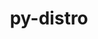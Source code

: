 ---
title: "py-distro"
layout: cache
categories: [package, develop]
meta: {"compilers": ["none"], "num_specs": 30, "num_specs_by_stack": {"root": 30}, "oss": ["ubuntu22.04"], "platforms": ["linux"], "stacks": ["root"], "targets": ["x86_64_v3"], "versions": ["1.8.0"]}
spec_details: [{"compiler": "none", "hash": "2chn53bm5f5nqoiyd4r2hyqarn4p2wvg", "os": "ubuntu22.04", "platform": "linux", "size": "-", "stacks": ["root"], "target": "x86_64_v3", "variants": ["build_system=python_pip"], "versions": ["1.8.0"]}, {"compiler": "none", "hash": "2o73ire6urjdh4n3lezvsehix5fqqjbs", "os": "ubuntu22.04", "platform": "linux", "size": "-", "stacks": ["root"], "target": "x86_64_v3", "variants": ["build_system=python_pip"], "versions": ["1.8.0"]}, {"compiler": "none", "hash": "2ol7v5nts2bzxhsflzjtgamujagcsf2k", "os": "ubuntu22.04", "platform": "linux", "size": "-", "stacks": ["root"], "target": "x86_64_v3", "variants": ["build_system=python_pip"], "versions": ["1.8.0"]}, {"compiler": "none", "hash": "3cxfzfddmhbnrx62gufootsac5pokmwg", "os": "ubuntu22.04", "platform": "linux", "size": "-", "stacks": ["root"], "target": "x86_64_v3", "variants": ["build_system=python_pip"], "versions": ["1.8.0"]}, {"compiler": "none", "hash": "3sgejnoqotahrc5yncq35w4dlrjrkzmc", "os": "ubuntu22.04", "platform": "linux", "size": "-", "stacks": ["root"], "target": "x86_64_v3", "variants": ["build_system=python_pip"], "versions": ["1.8.0"]}, {"compiler": "none", "hash": "3z6zxirhnbdxixw4j7gzowbjf7boi3b4", "os": "ubuntu22.04", "platform": "linux", "size": "-", "stacks": ["root"], "target": "x86_64_v3", "variants": ["build_system=python_pip"], "versions": ["1.8.0"]}, {"compiler": "none", "hash": "5wos3ucexnusvzjxkohl32w6oskvhrf2", "os": "ubuntu22.04", "platform": "linux", "size": "-", "stacks": ["root"], "target": "x86_64_v3", "variants": ["build_system=python_pip"], "versions": ["1.8.0"]}, {"compiler": "none", "hash": "atcmwx4ycdausdmvop5ad7pp2eyafhqn", "os": "ubuntu22.04", "platform": "linux", "size": "-", "stacks": ["root"], "target": "x86_64_v3", "variants": ["build_system=python_pip"], "versions": ["1.8.0"]}, {"compiler": "none", "hash": "bqa4nl5hsylvfaoymmity4ssf7jppssj", "os": "ubuntu22.04", "platform": "linux", "size": "-", "stacks": ["root"], "target": "x86_64_v3", "variants": ["build_system=python_pip"], "versions": ["1.8.0"]}, {"compiler": "none", "hash": "cdwfi6ya3mnxkhijgalmmkqm7rnyl6bu", "os": "ubuntu22.04", "platform": "linux", "size": "-", "stacks": ["root"], "target": "x86_64_v3", "variants": ["build_system=python_pip"], "versions": ["1.8.0"]}, {"compiler": "none", "hash": "cqs6mrczaahuu4r34ot3okfrddet3wek", "os": "ubuntu22.04", "platform": "linux", "size": "-", "stacks": ["root"], "target": "x86_64_v3", "variants": ["build_system=python_pip"], "versions": ["1.8.0"]}, {"compiler": "none", "hash": "ctv3hqqw3vp2wkdhww3z5irgowadq24z", "os": "ubuntu22.04", "platform": "linux", "size": "-", "stacks": ["root"], "target": "x86_64_v3", "variants": ["build_system=python_pip"], "versions": ["1.8.0"]}, {"compiler": "none", "hash": "dlbaqf3324wtempa2ulightjvej6ci3a", "os": "ubuntu22.04", "platform": "linux", "size": "-", "stacks": ["root"], "target": "x86_64_v3", "variants": ["build_system=python_pip"], "versions": ["1.8.0"]}, {"compiler": "none", "hash": "emjadibd6gtjb5nfsvvmwfxkvniv74r6", "os": "ubuntu22.04", "platform": "linux", "size": "-", "stacks": ["root"], "target": "x86_64_v3", "variants": ["build_system=python_pip"], "versions": ["1.8.0"]}, {"compiler": "none", "hash": "f33sjnpzwbm45g3ws5xscfwlikyvaehy", "os": "ubuntu22.04", "platform": "linux", "size": "-", "stacks": ["root"], "target": "x86_64_v3", "variants": ["build_system=python_pip"], "versions": ["1.8.0"]}, {"compiler": "none", "hash": "f355ylnbwussi467u52ewbp4wkizib36", "os": "ubuntu22.04", "platform": "linux", "size": "-", "stacks": ["root"], "target": "x86_64_v3", "variants": ["build_system=python_pip"], "versions": ["1.8.0"]}, {"compiler": "none", "hash": "f7atokxqnsxi5fb3cl3lxwg7szntshly", "os": "ubuntu22.04", "platform": "linux", "size": "-", "stacks": ["root"], "target": "x86_64_v3", "variants": ["build_system=python_pip"], "versions": ["1.8.0"]}, {"compiler": "none", "hash": "fhvccjzyxjmszqzbu76de2qycft6mz3q", "os": "ubuntu22.04", "platform": "linux", "size": "-", "stacks": ["root"], "target": "x86_64_v3", "variants": ["build_system=python_pip"], "versions": ["1.8.0"]}, {"compiler": "none", "hash": "kyiqc6cu443atrsafi44jkgazyhadpvk", "os": "ubuntu22.04", "platform": "linux", "size": "-", "stacks": ["root"], "target": "x86_64_v3", "variants": ["build_system=python_pip"], "versions": ["1.8.0"]}, {"compiler": "none", "hash": "lfxkvws643mh3xxoslzdlfse2cvsqvyh", "os": "ubuntu22.04", "platform": "linux", "size": "-", "stacks": ["root"], "target": "x86_64_v3", "variants": ["build_system=python_pip"], "versions": ["1.8.0"]}, {"compiler": "none", "hash": "lncygaetbk4xmttmcur3l4xgmof6qbvk", "os": "ubuntu22.04", "platform": "linux", "size": "-", "stacks": ["root"], "target": "x86_64_v3", "variants": ["build_system=python_pip"], "versions": ["1.8.0"]}, {"compiler": "none", "hash": "nmbfmxhfp36sae7i3acmnig7yqbojo7u", "os": "ubuntu22.04", "platform": "linux", "size": "-", "stacks": ["root"], "target": "x86_64_v3", "variants": ["build_system=python_pip"], "versions": ["1.8.0"]}, {"compiler": "none", "hash": "ofkprq7alaif6bjmouqwittkyildockn", "os": "ubuntu22.04", "platform": "linux", "size": "-", "stacks": ["root"], "target": "x86_64_v3", "variants": ["build_system=python_pip"], "versions": ["1.8.0"]}, {"compiler": "none", "hash": "ps5d66jwrwiayk7fvublpopfrludopar", "os": "ubuntu22.04", "platform": "linux", "size": "-", "stacks": ["root"], "target": "x86_64_v3", "variants": ["build_system=python_pip"], "versions": ["1.8.0"]}, {"compiler": "none", "hash": "pst2xdafnewqxpm565qhfj5ofixhedxl", "os": "ubuntu22.04", "platform": "linux", "size": "-", "stacks": ["root"], "target": "x86_64_v3", "variants": ["build_system=python_pip"], "versions": ["1.8.0"]}, {"compiler": "none", "hash": "s6wvhsvq53x7iaelevj44xnm6uzclzpa", "os": "ubuntu22.04", "platform": "linux", "size": "-", "stacks": ["root"], "target": "x86_64_v3", "variants": ["build_system=python_pip"], "versions": ["1.8.0"]}, {"compiler": "none", "hash": "sds2ekum3xwav56axpmnpsbfamaf7ehy", "os": "ubuntu22.04", "platform": "linux", "size": "-", "stacks": ["root"], "target": "x86_64_v3", "variants": ["build_system=python_pip"], "versions": ["1.8.0"]}, {"compiler": "none", "hash": "vgllyjzy35fvjnye2uoepvacqkvjmgmm", "os": "ubuntu22.04", "platform": "linux", "size": "-", "stacks": ["root"], "target": "x86_64_v3", "variants": ["build_system=python_pip"], "versions": ["1.8.0"]}, {"compiler": "none", "hash": "vszecvuymf2uppotvwzylonpm2ecoemx", "os": "ubuntu22.04", "platform": "linux", "size": "-", "stacks": ["root"], "target": "x86_64_v3", "variants": ["build_system=python_pip"], "versions": ["1.8.0"]}, {"compiler": "none", "hash": "x24f2fbr4a5npe7cptseplgemwmb3vsp", "os": "ubuntu22.04", "platform": "linux", "size": "-", "stacks": ["root"], "target": "x86_64_v3", "variants": ["build_system=python_pip"], "versions": ["1.8.0"]}]
---
